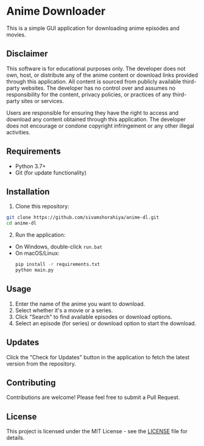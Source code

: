# Anime Downloader

This is a simple GUI application for downloading anime episodes and movies.

## Disclaimer

This software is for educational purposes only. The developer does not own, host, or distribute any of the anime content or download links provided through this application. All content is sourced from publicly available third-party websites. The developer has no control over and assumes no responsibility for the content, privacy policies, or practices of any third-party sites or services.

Users are responsible for ensuring they have the right to access and download any content obtained through this application. The developer does not encourage or condone copyright infringement or any other illegal activities.

## Requirements

- Python 3.7+
- Git (for update functionality)

## Installation

1. Clone this repository:
```bash
git clone https://github.com/sivamshorahiya/anime-dl.git
cd anime-dl
```
2. Run the application:
- On Windows, double-click `run.bat`
- On macOS/Linux:
  ```bash
  pip install -r requirements.txt
  python main.py
  ```

## Usage

1. Enter the name of the anime you want to download.
2. Select whether it's a movie or a series.
3. Click "Search" to find available episodes or download options.
4. Select an episode (for series) or download option to start the download.

## Updates

Click the "Check for Updates" button in the application to fetch the latest version from the repository.

## Contributing

Contributions are welcome! Please feel free to submit a Pull Request.

## License

This project is licensed under the MIT License - see the [LICENSE](LICENSE) file for details.

